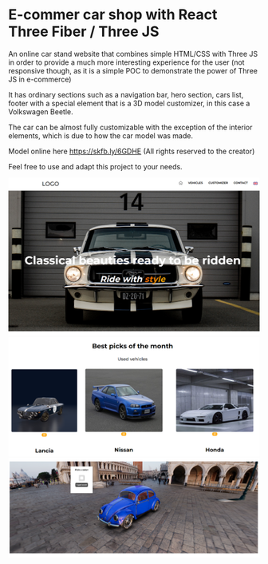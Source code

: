 ﻿# E-commer car shop with React Three Fiber / Three JS

An online car stand website that combines simple HTML/CSS with Three JS in order to provide a much more interesting experience for the user (not responsive though, as it is a simple POC to demonstrate the power of Three JS in e-commerce)

It has ordinary sections such as a navigation bar, hero section, cars list, footer with a special element that is a 3D model customizer, in this case a Volkswagen Beetle.

The car can be almost fully customizable with the exception of the interior elements, which is due to how the car model was made.

Model online here https://skfb.ly/6GDHE (All rights reserved to the creator)

Feel free to use and adapt this project to your needs.

![Screenshot](public/assets/imgs/example.png)
![Screenshot](public/assets/imgs/example2.png)
![Screenshot](public/assets/imgs/example3.png)
